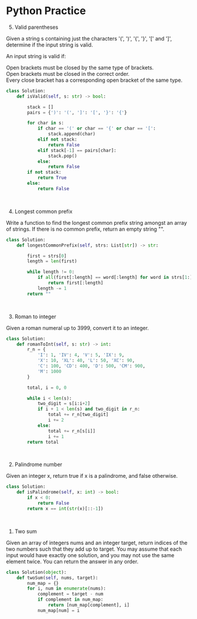 # Python Practice

<!-- Hidden text for templates

/*
https://leetcode.com/problemset/
*/

/*

*/

``` python

```
<br>

-->













<!--
ALWAYS ADD COMMENTS
-->


5. Valid parentheses

Given a string s containing just the characters '(', ')', '{', '}', '[' and ']', determine if the input string is valid. <br>

An input string is valid if: <br>

Open brackets must be closed by the same type of brackets. <br>
Open brackets must be closed in the correct order. <br>
Every close bracket has a corresponding open bracket of the same type. <br>

``` python
class Solution:
    def isValid(self, s: str) -> bool:

        stack = []
        pairs = {')': '(', ']': '[', '}': '{'}

        for char in s:
            if char == '(' or char == '{' or char == '[':
                stack.append(char)
            elif not stack:
                return False
            elif stack[-1] == pairs[char]:
                stack.pop()
            else:
                return False
        if not stack:
            return True
        else:
            return False
```
<br>




4. Longest common prefix

Write a function to find the longest common prefix string amongst an array of strings. If there is no common prefix, return an empty string "".

``` python
class Solution:
    def longestCommonPrefix(self, strs: List[str]) -> str:

        first = strs[0]
        length = len(first)

        while length != 0:
            if all(first[:length] == word[:length] for word in strs[1:]):
                return first[:length]
            length -= 1
        return ""
```
<br>


3. Roman to integer

Given a roman numeral up to 3999, convert it to an integer.

``` python
class Solution:
    def romanToInt(self, s: str) -> int:
        r_n = {
            'I': 1, 'IV': 4, 'V': 5, 'IX': 9,
            'X': 10, 'XL': 40, 'L': 50, 'XC': 90,
            'C': 100, 'CD': 400, 'D': 500, 'CM': 900,
            'M': 1000
        }

        total, i = 0, 0

        while i < len(s):
            two_digit = s[i:i+2]
            if i + 1 < len(s) and two_digit in r_n:
                total += r_n[two_digit]
                i += 2
            else:
                total += r_n[s[i]]
                i += 1
        return total
```
<br>


2. Palindrome number

Given an integer x, return true if x is a palindrome, and false otherwise.

``` python
class Solution:
    def isPalindrome(self, x: int) -> bool:
        if x < 0:
            return False
        return x == int(str(x)[::-1])
```
<br>


1. Two sum

Given an array of integers nums and an integer target, return indices of the two numbers such that they add up to target. You may assume that each input would have exactly one solution, and you may not use the same element twice. You can return the answer in any order.

``` python
class Solution(object):
    def twoSum(self, nums, target):
        num_map = {}
        for i, num in enumerate(nums):
            complement = target - num
            if complement in num_map:
                return [num_map[complement], i]
            num_map[num] = i
```
